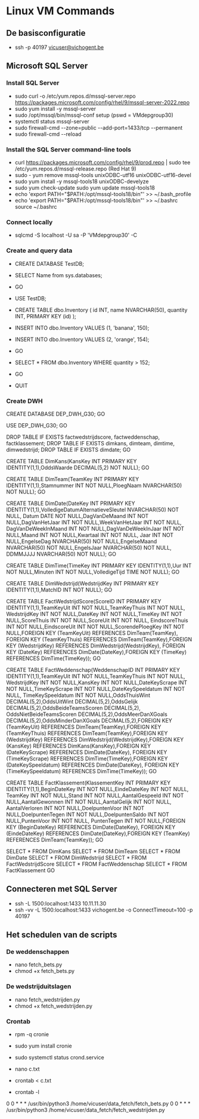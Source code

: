 # Linux VM Commands

## De basisconfiguratie

- ssh -p 40197 vicuser@vichogent.be

## Microsoft SQL Server

### Install SQL Server
- sudo curl -o /etc/yum.repos.d/mssql-server.repo https://packages.microsoft.com/config/rhel/9/mssql-server-2022.repo
- sudo yum install -y mssql-server
- sudo /opt/mssql/bin/mssql-conf setup (pswd = VMdepgroup30)
- systemctl status mssql-server
- sudo firewall-cmd --zone=public --add-port=1433/tcp --permanent
- sudo firewall-cmd --reload

### Install the SQL Server command-line tools
- curl https://packages.microsoft.com/config/rhel/9/prod.repo | sudo tee /etc/yum.repos.d/mssql-release.repo (Red Hat 9)
- sudo - yum remove mssql-tools unixODBC-utf16 unixODBC-utf16-devel
- sudo yum install -y mssql-tools18 unixODBC-develyze
- sudo yum check-update sudo yum update mssql-tools18
- echo 'export PATH="$PATH:/opt/mssql-tools18/bin"' >> ~/.bash_profile
- echo 'export PATH="$PATH:/opt/mssql-tools18/bin"' >> ~/.bashrc source ~/.bashrc

### Connect locally
- sqlcmd -S localhost -U sa -P 'VMdepgroup30' -C

### Create and query data
- CREATE DATABASE TestDB;
- SELECT Name from sys.databases;
- GO

- USE TestDB;
- CREATE TABLE dbo.Inventory ( id INT, name NVARCHAR(50), quantity INT, PRIMARY KEY (id) );
- INSERT INTO dbo.Inventory VALUES (1, 'banana', 150);
- INSERT INTO dbo.Inventory VALUES (2, 'orange', 154);
- GO

- SELECT * FROM dbo.Inventory WHERE quantity > 152;
- GO

- QUIT

### Create DWH
CREATE DATABASE DEP_DWH_G30;
GO

USE DEP_DWH_G30;
GO

DROP TABLE IF EXISTS factwedstrijdscore, factweddenschap, factklassement;
DROP TABLE IF EXISTS dimkans, dimteam, dimtime, dimwedstrijd;
DROP TABLE IF EXISTS dimdate;
GO

CREATE TABLE DimKans(KansKey INT PRIMARY KEY IDENTITY(1,1),OddsWaarde DECIMAL(5,2) NOT NULL);
GO

CREATE TABLE DimTeam(TeamKey INT PRIMARY KEY IDENTITY(1,1),Stamnummer INT NOT NULL,PloegNaam NVARCHAR(50) NOT NULL);
GO

CREATE TABLE DimDate(DateKey INT PRIMARY KEY IDENTITY(1,1),VolledigeDatumAlternatieveSleutel NVARCHAR(50) NOT NULL,
Datum DATE NOT NULL,DagVanDeMaand INT NOT NULL,DagVanHetJaar INT NOT NULL,WeekVanHetJaar INT NOT NULL,
DagVanDeWeekInMaand INT NOT NULL,DagVanDeWeekInJaar INT NOT NULL,Maand INT NOT NULL,Kwartaal INT NOT NULL,
Jaar INT NOT NULL,EngelseDag NVARCHAR(50) NOT NULL,EngelseMaand NVARCHAR(50) NOT NULL,EngelsJaar NVARCHAR(50) NOT NULL,
DDMMJJJJ NVARCHAR(50) NOT NULL);
GO

CREATE TABLE DimTime(TimeKey INT PRIMARY KEY IDENTITY(1,1),Uur INT NOT NULL,Minuten INT NOT NULL,VolledigeTijd TIME NOT NULL);
GO

CREATE TABLE DimWedstrijd(WedstrijdKey INT PRIMARY KEY IDENTITY(1,1),MatchID INT NOT NULL);
GO

CREATE TABLE FactWedstrijdScore(ScoreID INT PRIMARY KEY IDENTITY(1,1),TeamKeyUit INT NOT NULL,TeamKeyThuis INT NOT NULL,
WedstrijdKey INT NOT NULL,DateKey INT NOT NULL,TimeKey INT NOT NULL,ScoreThuis INT NOT NULL,ScoreUit INT NOT NULL,
EindscoreThuis INT NOT NULL,EindscoreUit INT NOT NULL,ScorendePloegKey INT NOT NULL,FOREIGN KEY (TeamKeyUit) REFERENCES DimTeam(TeamKey),
FOREIGN KEY (TeamKeyThuis) REFERENCES DimTeam(TeamKey),FOREIGN KEY (WedstrijdKey) REFERENCES DimWedstrijd(WedstrijdKey),
FOREIGN KEY (DateKey) REFERENCES DimDate(DateKey),FOREIGN KEY (TimeKey) REFERENCES DimTime(TimeKey));
GO

CREATE TABLE FactWeddenschap(WeddenschapID INT PRIMARY KEY IDENTITY(1,1),TeamKeyUit INT NOT NULL,TeamKeyThuis INT NOT NULL,
WedstrijdKey INT NOT NULL,KansKey INT NOT NULL,DateKeyScrape INT NOT NULL,TimeKeyScrape INT NOT NULL,DateKeySpeeldatum INT NOT NULL,
TimeKeySpeeldatum INT NOT NULL,OddsThuisWint DECIMAL(5,2),OddsUitWint DECIMAL(5,2),OddsGelijk DECIMAL(5,2),OddsBeideTeamsScoren DECIMAL(5,2),
OddsNietBeideTeamsScoren DECIMAL(5,2),OddsMeerDanXGoals DECIMAL(5,2),OddsMinderDanXGoals DECIMAL(5,2),FOREIGN KEY (TeamKeyUit) REFERENCES DimTeam(TeamKey),FOREIGN KEY (TeamKeyThuis) REFERENCES DimTeam(TeamKey),FOREIGN KEY (WedstrijdKey) REFERENCES DimWedstrijd(WedstrijdKey),FOREIGN KEY (KansKey) REFERENCES DimKans(KansKey),FOREIGN KEY (DateKeyScrape) REFERENCES DimDate(DateKey),
FOREIGN KEY (TimeKeyScrape) REFERENCES DimTime(TimeKey),FOREIGN KEY (DateKeySpeeldatum) REFERENCES DimDate(DateKey),
FOREIGN KEY (TimeKeySpeeldatum) REFERENCES DimTime(TimeKey));
GO

CREATE TABLE FactKlassement(KlassementKey INT PRIMARY KEY IDENTITY(1,1),BeginDateKey INT NOT NULL,EindeDateKey INT NOT NULL,
TeamKey INT NOT NULL,Stand INT NOT NULL,AantalGespeeld INT NOT NULL,AantalGewonnen INT NOT NULL,AantalGelijk INT NOT NULL,
AantalVerloren INT NOT NULL,DoelpuntenVoor INT NOT NULL,DoelpuntenTegen INT NOT NULL,DoelpuntenSaldo INT NOT NULL,PuntenVoor INT NOT NULL,
PuntenTegen INT NOT NULL,FOREIGN KEY (BeginDateKey) REFERENCES DimDate(DateKey),
FOREIGN KEY (EindeDateKey) REFERENCES DimDate(DateKey),FOREIGN KEY (TeamKey) REFERENCES DimTeam(TeamKey));
GO

SELECT * FROM DimKans
SELECT * FROM DimTeam
SELECT * FROM DimDate
SELECT * FROM DimWedstrijd
SELECT * FROM FactWedstrijdScore
SELECT * FROM FactWeddenschap
SELECT * FROM FactKlassement
GO

## Connecteren met SQL Server

- ssh -L 1500:localhost:1433 10.11.11.30
- ssh -vv -L 1500:localhost:1433 vichogent.be -o ConnectTimeout=100 -p 40197

## Het schedulen van de scripts

### De weddenschappen
- nano fetch_bets.py
- chmod +x fetch_bets.py

### De wedstrijduitslagen
- nano fetch_wedstrijden.py
- chmod +x fetch_wedstrijden.py

### Crontab
- rpm -q cronie
- sudo yum install cronie
- sudo systemctl status crond.service

- nano c.txt
- crontab < c.txt
- crontab -l

0 0 * * * /usr/bin/python3 /home/vicuser/data_fetch/fetch_bets.py
0 0 * * * /usr/bin/python3 /home/vicuser/data_fetch/fetch_wedstrijden.py

